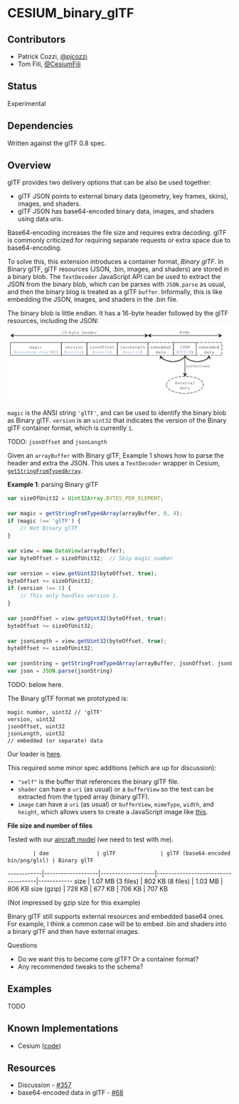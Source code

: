 # CESIUM_binary_glTF

## Contributors

* Patrick Cozzi, [@pjcozzi](https://twitter.com/pjcozzi)
* Tom Fili, [@CesiumFili](https://twitter.com/CesiumFili)

## Status

Experimental

## Dependencies

Written against the glTF 0.8 spec.

## Overview

glTF provides two delivery options that can be also be used together:
* glTF JSON points to external binary data (geometry, key frames, skins), images, and shaders.
* glTF JSON has base64-encoded binary data, images, and shaders using data uris.

Base64-encoding increases the file size and requires extra decoding.  glTF is commonly criticized for requiring separate requests or extra space due to base64-encoding.

To solve this, this extension introduces a container format, _Binary glTF_.  In Binary glTF, glTF resources (JSON, .bin, images, and shaders) are stored in a binary blob.  The `TextDecoder` JavaScript API can be used to extract the JSON from the binary blob, which can be parses with `JSON.parse` as usual, and then the binary blog is treated as a glTF `buffer`. Informally, this is like embedding the JSON, images, and shaders in the .bin file.

The binary blob is little endian.  It has a 16-byte header followed by the glTF resources, including the JSON:
![](layout.jpg)

`magic` is the ANSI string `'glTF'`, and can be used to identify the binary blob as Binary glTF.  `version` is an `uint32` that indicates the version of the Binary glTF container format, which is currently `1`.

TODO: `jsonOffset` and `jsonLength`


Given an `arrayBuffer` with Binary glTF, Example 1 shows how to parse the header and extra the JSON.  This uses a `TextDecoder` wrapper in Cesium, [`getStringFromTypedArray`](https://github.com/AnalyticalGraphicsInc/cesium/blob/bgltf/Source/Core/getStringFromTypedArray.js).

**Example 1**: parsing Binary glTF
```javascript
var sizeOfUnit32 = Uint32Array.BYTES_PER_ELEMENT;

var magic = getStringFromTypedArray(arrayBuffer, 0, 4);
if (magic !== 'glTF') {
    // Not Binary glTF
}

var view = new DataView(arrayBuffer);
var byteOffset = sizeOfUnit32;  // Skip magic number

var version = view.getUint32(byteOffset, true);
byteOffset += sizeOfUnit32;
if (version !== 1) {
    // This only handles version 1.
}

var jsonOffset = view.getUint32(byteOffset, true);
byteOffset += sizeOfUnit32;

var jsonLength = view.getUint32(byteOffset, true);
byteOffset += sizeOfUnit32;

var jsonString = getStringFromTypedArray(arrayBuffer, jsonOffset, jsonLength);
var json = JSON.parse(jsonString)
```


TODO: below here.

The Binary glTF format we prototyped is:
```
magic number, uint32 // 'glTF'
version, uint32
jsonOffset, uint32
jsonLength, uint32
// embedded (or separate) data
```

Our loader is [here](https://github.com/AnalyticalGraphicsInc/cesium/compare/bgltf#diff-bcedb35459e5bed46206bad4990bc7f1R779).

This required some minor spec additions (which are up for discussion):
* `"self"` is the buffer that references the binary glTF file.
* `shader` can have a `uri` (as usual) or a `bufferView` so the text can be extracted from the typed array (binary glTF).
* `image` can have a `uri` (as usual) or `bufferView`, `mimeType`, `width`, and `height`, which allows users to create a JavaScript image like [this](https://github.com/AnalyticalGraphicsInc/cesium/blob/2d4b2f8694d525e65a29b8b524b1c07b9abd609c/Source/Core/loadImageFromTypedArray.js).

**File size and number of files**

Tested with our [aircraft model](https://github.com/AnalyticalGraphicsInc/cesium/tree/master/Apps/SampleData/models/CesiumAir) (we need to test with me).

            | dae               | glTF              | glTF (base64-encoded bin/png/glsl) | Binary glTF
------------|-------------------|-------------------|------------------------------------|------------
size        | 1.07 MB (3 files) | 802 KB (8 files)  | 1.03 MB                            |  806 KB
size (gzip) | 728 KB            | 677 KB            | 706 KB                             |  707 KB

(Not impressed by gzip size for this example)

Binary glTF still supports external resources and embedded base64 ones.  For example, I think a common case will be to embed .bin and shaders into a binary glTF and then have external images.

Questions
* Do we want this to become core glTF?  Or a container format?
* Any recommended tweaks to the schema?

## Examples

TODO

## Known Implementations

* Cesium ([code](https://github.com/AnalyticalGraphicsInc/cesium/blob/bgltf/Source/Scene/Model.js))

## Resources

* Discussion - [#357](https://github.com/KhronosGroup/glTF/issues/357)
* base64-encoded data in glTF - [#68](https://github.com/KhronosGroup/glTF/issues/68)
